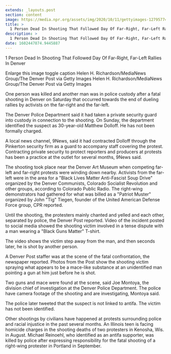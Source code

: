 ```yaml
--- 
extends: _layouts.post 
section: content 
image: https://media.npr.org/assets/img/2020/10/11/gettyimages-1279577453_wide-6be849cbff0d1ff363eb369d3fd4b515a5b325f6.jpg?s=1400 
title: > 
  1 Person Dead In Shooting That Followed Day Of Far-Right, Far-Left Rallies In Denver 
description: > 
  1 Person Dead In Shooting That Followed Day Of Far-Right, Far-Left Rallies In DenverEnlarge this image toggle caption Helen H. Richardson/MediaNews Group/The Denver Post via Getty Images Helen H. Richardson/MediaNews Group/The Denver Post via Getty ImagesOne person was killed and another man was in police custody after a fatal shooting in Denver on Saturday that occurred towards the end of dueling rallies by activists on the far-right and the far-left.The shooting took place near the Denver Art Museum when competing far-left and far-right protests were winding down nearby.Until the shooting, the protesters mainly chanted and yelled and each other, separated by police, the Denver Post reported.A Denver Post staffer was at the scene of the fatal confrontation, the newspaper reported.Michael Reinoehl, who identified as an antifa supporter, was killed by police after expressing responsibility for the fatal shooting of a right-wing protester in Portland in September. 
date: 1602447874.9445887 
--- 
```

1 Person Dead In Shooting That Followed Day Of Far-Right, Far-Left Rallies In Denver

Enlarge this image toggle caption Helen H. Richardson/MediaNews Group/The Denver Post via Getty Images Helen H. Richardson/MediaNews Group/The Denver Post via Getty Images

One person was killed and another man was in police custody after a fatal shooting in Denver on Saturday that occurred towards the end of dueling rallies by activists on the far-right and the far-left.

The Denver Police Department said it had taken a private security guard into custody in connection to the shooting. On Sunday, the department identified the suspect as 30-year-old Matthew Dolloff. He has not been formally charged.

A local news channel, 9News, said it had contracted Dolloff through the Pinkerton security firm as a guard to accompany staff covering the protest. Contracting private security to protect reporters and producers at protests has been a practice at the outlet for several months, 9News said.

The shooting took place near the Denver Art Museum when competing far-left and far-right protests were winding down nearby. Activists from the far-left were in the area for a "Black Lives Matter Anti-Fascist Soup Drive" organized by the Denver Communists, Colorado Socialist Revolution and other groups, according to Colorado Public Radio. The right-wing demonstrators had gathered for what was billed as a "Patriot Muster" organized by John "Tig" Tiegen, founder of the United American Defense Force group, CPR reported.

Until the shooting, the protesters mainly chanted and yelled and each other, separated by police, the Denver Post reported. Video of the incident posted to social media showed the shooting victim involved in a tense dispute with a man wearing a "Black Guns Matter" T-shirt.

The video shows the victim step away from the man, and then seconds later, he is shot by another person.

A Denver Post staffer was at the scene of the fatal confrontation, the newspaper reported. Photos from the Post show the shooting victim spraying what appears to be a mace-like substance at an unidentified man pointing a gun at him just before he is shot.

Two guns and mace were found at the scene, said Joe Montoya, the division chief of investigation at the Denver Police Department. The police have camera footage of the shooting and are investigating, Montoya said.

The police later tweeted that the suspect is not linked to antifa. The victim has not been identified.

Other shootings by civilians have happened at protests surrounding police and racial injustice in the past several months. An Illinois teen is facing homicide charges in the shooting deaths of two protesters in Kenosha, Wis. in August. Michael Reinoehl, who identified as an antifa supporter, was killed by police after expressing responsibility for the fatal shooting of a right-wing protester in Portland in September.